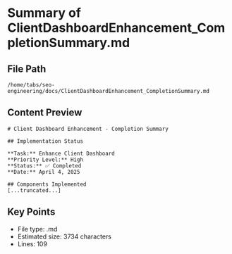 # Summary of ClientDashboardEnhancement_CompletionSummary.md
  
## File Path
`/home/tabs/seo-engineering/docs/ClientDashboardEnhancement_CompletionSummary.md`

## Content Preview
```
# Client Dashboard Enhancement - Completion Summary

## Implementation Status

**Task:** Enhance Client Dashboard  
**Priority Level:** High  
**Status:** ✅ Completed  
**Date:** April 4, 2025  

## Components Implemented
[...truncated...]
```

## Key Points
- File type: .md
- Estimated size: 3734 characters
- Lines: 109
